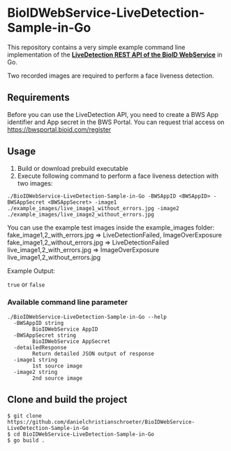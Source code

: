 # BioIDWebService-LiveDetection-Sample-in-Go

This repository contains a very simple example command line implementation of the **[LiveDetection REST API of the BioID WebService](https://developer.bioid.com/classicbws/bwsreference/webapi/livedetection)** in Go.

Two recorded images are required to perform a face liveness detection.

## Requirements

Before you can use the LiveDetection API, you need to create a BWS App identifier and App secret in the BWS Portal.
You can request trial access on https://bwsportal.bioid.com/register

## Usage

1. Build or download prebuild executable
2. Execute following command to perform a face liveness detection with two images:

```
./BioIDWebService-LiveDetection-Sample-in-Go -BWSAppID <BWSAppID> -BWSAppSecret <BWSAppSecret> -image1 ./example_images/live_image1_without_errors.jpg -image2 ./example_images/live_image2_without_errors.jpg
```

You can use the example test images inside the example_images folder:
fake_image1,2_with_errors.jpg => LiveDetectionFailed, ImageOverExposure
fake_image1,2_without_errors.jpg => LiveDetectionFailed
live_image1,2_with_errors.jpg => ImageOverExposure
live_image1,2_without_errors.jpg

Example Output:

`true` or `false`

### Available command line parameter

```
./BioIDWebService-LiveDetection-Sample-in-Go --help
  -BWSAppID string
    	BioIDWebService AppID
  -BWSAppSecret string
    	BioIDWebService AppSecret
  -detailedResponse
    	Return detailed JSON output of response
  -image1 string
    	1st source image
  -image2 string
    	2nd source image
```

## Clone and build the project

```
$ git clone https://github.com/danielchristianschroeter/BioIDWebService-LiveDetection-Sample-in-Go
$ cd BioIDWebService-LiveDetection-Sample-in-Go
$ go build .
```
